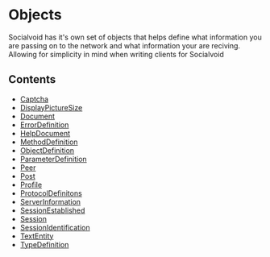 # Objects

Socialvoid has it's own set of objects that helps define what information
you are passing on to the network and what information your are reciving.
Allowing for simplicity in mind when writing clients for Socialvoid

## Contents

 - [Captcha](Captcha.md)
 - [DisplayPictureSize](DisplayPictureSize.md)
 - [Document](Document.md)
 - [ErrorDefinition](ErrorDefinition.md)
 - [HelpDocument](HelpDocument.md)
 - [MethodDefinition](MethodDefinition.md)
 - [ObjectDefinition](ObjectDefinition.md)
 - [ParameterDefinition](ParameterDefinition.md)
 - [Peer](Peer.md)
 - [Post](Post.md)
 - [Profile](Profile.md)
 - [ProtocolDefinitons](ProtocolDefinitions.md)
 - [ServerInformation](ServerInformation.md)
 - [SessionEstablished](SessionEstablished.md)
 - [Session](Session.md)
 - [SessionIdentification](SessionIdentification.md)
 - [TextEntity](TextEntity.md)
 - [TypeDefinition](TypeDefinition.md)